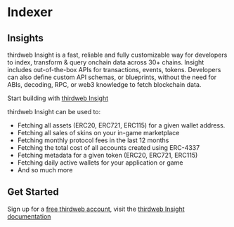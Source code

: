 # Indexer

<!-- <figure><img src="../.gitbook/assets/image.png" alt=""><figcaption></figcaption></figure> -->

## Insights

thirdweb Insight is a fast, reliable and fully customizable way for developers to index, transform & query onchain data across 30+ chains. Insight includes out-of-the-box APIs for transactions, events, tokens. Developers can also define custom API schemas, or blueprints, without the need for ABIs, decoding, RPC, or web3 knowledge to fetch blockchain data.



Start building with [thirdweb Insight](https://portal.thirdweb.com/insight)



thirdweb Insight can be used to:

* Fetching all assets (ERC20, ERC721, ERC115) for a given wallet address.
* Fetching all sales of skins on your in-game marketplace
* Fetching monthly protocol fees in the last 12 months
* Fetching the total cost of all accounts created using ERC-4337
* Fetching metadata for a given token (ERC20, ERC721, ERC115)
* Fetching daily active wallets for your application or game
* And so much more

## Get Started

Sign up for a [free thirdweb account](https://thirdweb.com/team), visit the [thirdweb Insight documentation](https://portal.thirdweb.com/insight/get-started)
